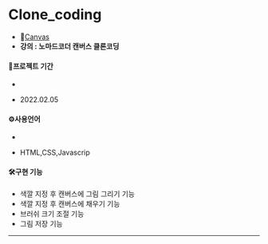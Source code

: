 # Clone_coding

* 💨[Canvas](https://mingnana.github.io/Clone/clone/canvas/index.html) 
* **강의 : 노마드코더 캔버스 클론코딩**


#### 📆프로젝트 기간
-
 * 2022.02.05

#### ⚙사용언어
-
 * HTML,CSS,Javascrip 

#### 🛠구현 기능
* 색깔 지정 후 캔버스에 그림 그리기 기능
* 색깔 지정 후 캔버스에 채우기 기능
* 브러쉬 크기 조절 기능
* 그림 저장 기능
***
